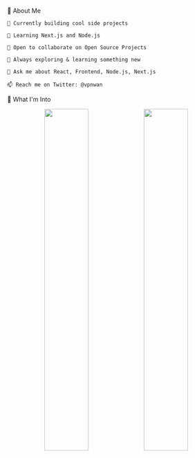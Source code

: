 🚀 About Me

    🔭 Currently building cool side projects

    🌱 Learning Next.js and Node.js

    👯 Open to collaborate on Open Source Projects

    🤔 Always exploring & learning something new

    💬 Ask me about React, Frontend, Node.js, Next.js

    📫 Reach me on Twitter: @vpnwan

🧠 What I'm Into
<p align="center"> <img src="https://github.com/vpnwann/vpnwann/assets/38458966/77f104c8-ed5f-4cf6-9ba2-b9719b5e95ac" width="45%" /> <img src="https://github.com/vpnwann/vpnwann/assets/38458966/71c57e47-1dab-4fb6-a980-1528d5946a3c" width="45%" /> </p> 
